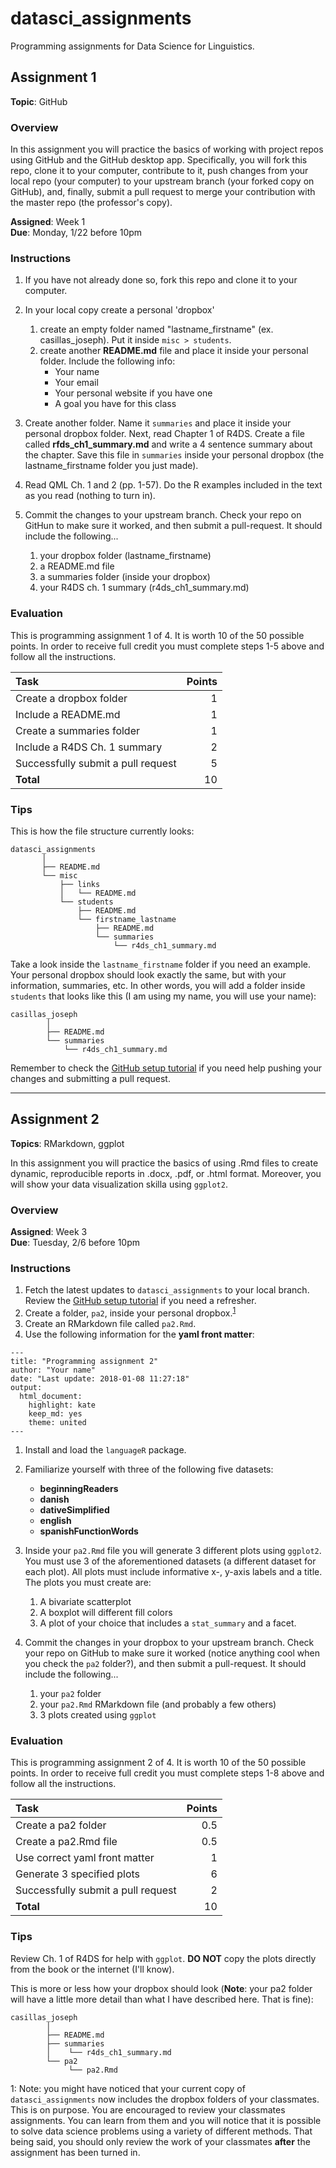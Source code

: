 datasci\_assignments
====================

Programming assignments for Data Science for Linguistics.

Assignment 1
------------

**Topic**: GitHub

### Overview

In this assignment you will practice the basics of working with project
repos using GitHub and the GitHub desktop app. Specifically, you will
fork this repo, clone it to your computer, contribute to it, push
changes from your local repo (your computer) to your upstream branch
(your forked copy on GitHub), and, finally, submit a pull request to
merge your contribution with the master repo (the professor's copy).

**Assigned**: Week 1  
**Due**: Monday, 1/22 before 10pm

### Instructions

1.  If you have not already done so, fork this repo and clone it to your
    computer.
2.  In your local copy create a personal 'dropbox'
    1.  create an empty folder named "lastname\_firstname" (ex.
        casillas\_joseph). Put it inside `misc > students`.
    2.  create another **README.md** file and place it inside your
        personal folder. Include the following info:
        -   Your name
        -   Your email
        -   Your personal website if you have one
        -   A goal you have for this class

3.  Create another folder. Name it `summaries` and place it inside your
    personal dropbox folder. Next, read Chapter 1 of R4DS. Create a file
    called **rfds\_ch1\_summary.md** and write a 4 sentence summary
    about the chapter. Save this file in `summaries` inside your
    personal dropbox (the lastname\_firstname folder you just made).
4.  Read QML Ch. 1 and 2 (pp. 1-57). Do the R examples included in the
    text as you read (nothing to turn in).
5.  Commit the changes to your upstream branch. Check your repo on
    GitHun to make sure it worked, and then submit a pull-request. It
    should include the following...
    1.  your dropbox folder (lastname\_firstname)
    2.  a README.md file
    3.  a summaries folder (inside your dropbox)
    4.  your R4DS ch. 1 summary (r4ds\_ch1\_summary.md)

### Evaluation

This is programming assignment 1 of 4. It is worth 10 of the 50 possible
points. In order to receive full credit you must complete steps 1-5
above and follow all the instructions.

<table>
<thead>
<tr class="header">
<th align="left">Task</th>
<th align="right">Points</th>
</tr>
</thead>
<tbody>
<tr class="odd">
<td align="left">Create a dropbox folder</td>
<td align="right">1</td>
</tr>
<tr class="even">
<td align="left">Include a README.md</td>
<td align="right">1</td>
</tr>
<tr class="odd">
<td align="left">Create a summaries folder</td>
<td align="right">1</td>
</tr>
<tr class="even">
<td align="left">Include a R4DS Ch. 1 summary</td>
<td align="right">2</td>
</tr>
<tr class="odd">
<td align="left">Successfully submit a pull request</td>
<td align="right">5</td>
</tr>
<tr class="even">
<td align="left"><strong>Total</strong></td>
<td align="right">10</td>
</tr>
</tbody>
</table>

### Tips

This is how the file structure currently looks:

    datasci_assignments
           │
           ├── README.md
           └── misc
               ├── links
               │   └── README.md
               └── students
                   ├── README.md
                   └── firstname_lastname
                       ├── README.md
                       └── summaries
                           └── r4ds_ch1_summary.md

Take a look inside the `lastname_firstname` folder if you need an
example. Your personal dropbox should look exactly the same, but with
your information, summaries, etc. In other words, you will add a folder
inside `students` that looks like this (I am using my name, you will use
your name):

    casillas_joseph
            │
            ├── README.md
            └── summaries
                └── r4ds_ch1_summary.md

Remember to check the [GitHub setup
tutorial](http://www.jvcasillas.com/ru_teaching/ru_spanish_589/589_01_s2018/sources/tuts/github_setup/index.html)
if you need help pushing your changes and submitting a pull request.

------------------------------------------------------------------------

Assignment 2
------------

**Topics**: RMarkdown, ggplot

In this assignment you will practice the basics of using .Rmd files to
create dynamic, reproducible reports in .docx, .pdf, or .html format.
Moreover, you will show your data visualization skilla using `ggplot2`.

### Overview

**Assigned**: Week 3  
**Due**: Tuesday, 2/6 before 10pm

### Instructions

1.  Fetch the latest updates to `datasci_assignments` to your local
    branch. Review the [GitHub setup
    tutorial](http://www.jvcasillas.com/ru_teaching/ru_spanish_589/589_01_s2018/sources/tuts/github_setup/index.html)
    if you need a refresher.
2.  Create a folder, `pa2`, inside your personal
    dropbox.<sup>[1](#myfootnote1)</sup>
3.  Create an RMarkdown file called `pa2.Rmd`.
4.  Use the following information for the **yaml front matter**:

<!-- -->

    ---
    title: "Programming assignment 2"
    author: "Your name"
    date: "Last update: 2018-01-08 11:27:18"
    output: 
      html_document: 
        highlight: kate
        keep_md: yes
        theme: united
    ---

1.  Install and load the `languageR` package.
2.  Familiarize yourself with three of the following five datasets:
    -   **beginningReaders**
    -   **danish**
    -   **dativeSimplified**
    -   **english**
    -   **spanishFunctionWords**

3.  Inside your `pa2.Rmd` file you will generate 3 different plots using
    `ggplot2`. You must use 3 of the aforementioned datasets (a
    different dataset for each plot). All plots must include informative
    x-, y-axis labels and a title. The plots you must create are:
    1.  A bivariate scatterplot
    2.  A boxplot will different fill colors
    3.  A plot of your choice that includes a `stat_summary` and a
        facet.  

4.  Commit the changes in your dropbox to your upstream branch. Check
    your repo on GitHub to make sure it worked (notice anything cool
    when you check the `pa2` folder?), and then submit a pull-request.
    It should include the following...
    1.  your `pa2` folder
    2.  your `pa2.Rmd` RMarkdown file (and probably a few others)
    3.  3 plots created using `ggplot`

### Evaluation

This is programming assignment 2 of 4. It is worth 10 of the 50 possible
points. In order to receive full credit you must complete steps 1-8
above and follow all the instructions.

<table>
<thead>
<tr class="header">
<th align="left">Task</th>
<th align="right">Points</th>
</tr>
</thead>
<tbody>
<tr class="odd">
<td align="left">Create a pa2 folder</td>
<td align="right">0.5</td>
</tr>
<tr class="even">
<td align="left">Create a pa2.Rmd file</td>
<td align="right">0.5</td>
</tr>
<tr class="odd">
<td align="left">Use correct yaml front matter</td>
<td align="right">1</td>
</tr>
<tr class="even">
<td align="left">Generate 3 specified plots</td>
<td align="right">6</td>
</tr>
<tr class="odd">
<td align="left">Successfully submit a pull request</td>
<td align="right">2</td>
</tr>
<tr class="even">
<td align="left"><strong>Total</strong></td>
<td align="right">10</td>
</tr>
</tbody>
</table>

### Tips

Review Ch. 1 of R4DS for help with `ggplot`. **DO NOT** copy the plots
directly from the book or the internet (I'll know).

This is more or less how your dropbox should look (**Note**: your pa2
folder will have a little more detail than what I have described here.
That is fine):

    casillas_joseph
            │
            ├── README.md
            ├── summaries
            │    └── r4ds_ch1_summary.md
            └── pa2
                 └── pa2.Rmd

<a name="myfootnote1">1</a>: Note: you might have noticed that your
current copy of `datasci_assignments` now includes the dropbox folders
of your classmates. This is on purpose. You are encouraged to review
your classmates assignments. You can learn from them and you will notice
that it is possible to solve data science problems using a variety of
different methods. That being said, you should only review the work of
your classmates **after** the assignment has been turned in.
